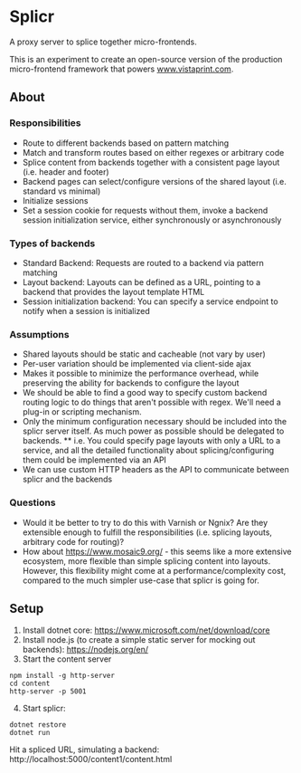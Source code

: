 Splicr
==============================

A proxy server to splice together micro-frontends. 

This is an experiment to create an open-source version of the production micro-frontend framework that powers www.vistaprint.com.
## About

### Responsibilities
* Route to different backends based on pattern matching
 * Match and transform routes based on either regexes or arbitrary code
* Splice content from backends together with a consistent page layout (i.e. header and footer)
 * Backend pages can select/configure versions of the shared layout (i.e. standard vs minimal)
* Initialize sessions
 * Set a session cookie for requests without them, invoke a backend session initialization service, either synchronously or asynchronously

### Types of backends
* Standard Backend: Requests are routed to a backend via pattern matching
* Layout backend: Layouts can be defined as a URL, pointing to a backend that provides the layout template HTML
* Session initialization backend: You can specify a service endpoint to notify when a session is initialized

### Assumptions
* Shared layouts should be static and cacheable (not vary by user)
 * Per-user variation should be implemented via client-side ajax
 * Makes it possible to minimize the performance overhead, while preserving the ability for backends to configure the layout
* We should be able to find a good way to specify custom backend routing logic to do things that aren't possible with regex. We'll need a plug-in or scripting mechanism.
* Only the minimum configuration necessary should be included into the splicr server itself. As much power as possible should be delegated to backends.
** i.e. You could specify page layouts with only a URL to a service, and all the detailed functionality about splicing/configuring them could be implemented via an API 
* We can use custom HTTP headers as the API to communicate between splicr and the backends

### Questions
* Would it be better to try to do this with Varnish or Ngnix? Are they extensible enough to fulfill the responsibilities (i.e. splicing layouts, arbitrary code for routing)?  
* How about https://www.mosaic9.org/ - this seems like a more extensive ecosystem, more flexible than simple splicing content into layouts. However, this flexibility might come at a performance/complexity cost, compared to the much simpler use-case that splicr is going for.

## Setup

1. Install dotnet core: https://www.microsoft.com/net/download/core
2. Install node.js (to create a simple static server for mocking out backends): https://nodejs.org/en/
3. Start the content server

```
npm install -g http-server
cd content
http-server -p 5001
```

4. Start splicr:
```
dotnet restore
dotnet run
```

Hit a spliced URL, simulating a backend: http://localhost:5000/content1/content.html
